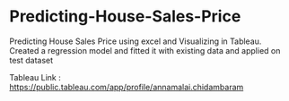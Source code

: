 # Predicting-House-Sales-Price
Predicting House Sales Price using excel and Visualizing in Tableau. 
Created a regression model and fitted it with existing data and applied on test dataset 

Tableau Link : https://public.tableau.com/app/profile/annamalai.chidambaram
